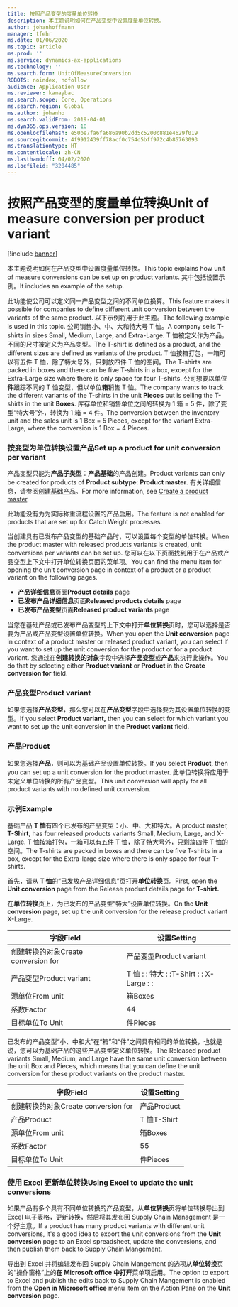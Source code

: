 ```yaml
---
title: 按照产品变型的度量单位转换
description: 本主题说明如何在产品变型中设置度量单位转换。
author: johanhoffmann
manager: tfehr
ms.date: 01/06/2020
ms.topic: article
ms.prod: ''
ms.service: dynamics-ax-applications
ms.technology: ''
ms.search.form: UnitOfMeasureConversion
ROBOTS: noindex, nofollow
audience: Application User
ms.reviewer: kamaybac
ms.search.scope: Core, Operations
ms.search.region: Global
ms.author: johanho
ms.search.validFrom: 2019-04-01
ms.dyn365.ops.version: 10
ms.openlocfilehash: e50be7fa6fa686a90b2dd5c5200c881e4629f019
ms.sourcegitcommit: 4f9912439ff78acf0c754d5bff972c4b85763093
ms.translationtype: HT
ms.contentlocale: zh-CN
ms.lasthandoff: 04/02/2020
ms.locfileid: "3204485"
---
```

# <a name="unit-of-measure-conversion-per-product-variant"></a><span data-ttu-id="c45de-103">按照产品变型的度量单位转换</span><span class="sxs-lookup"><span data-stu-id="c45de-103">Unit of measure conversion per product variant</span></span>

[!include [banner](../includes/banner.md)]

<span data-ttu-id="c45de-104">本主题说明如何在产品变型中设置度量单位转换。</span><span class="sxs-lookup"><span data-stu-id="c45de-104">This topic explains how unit of measure conversions can be set up on product variants.</span></span> <span data-ttu-id="c45de-105">其中包括设置示例。</span><span class="sxs-lookup"><span data-stu-id="c45de-105">It includes an example of the setup.</span></span>

<span data-ttu-id="c45de-106">此功能使公司可以定义同一产品变型之间的不同单位换算。</span><span class="sxs-lookup"><span data-stu-id="c45de-106">This feature makes it possible for companies to define different unit conversion between the variants of the same product.</span></span> <span data-ttu-id="c45de-107">以下示例将用于此主题。</span><span class="sxs-lookup"><span data-stu-id="c45de-107">The following example is used in this topic.</span></span> <span data-ttu-id="c45de-108">公司销售小、中、大和特大号 T 恤。</span><span class="sxs-lookup"><span data-stu-id="c45de-108">A company sells T-shirts in sizes Small, Medium, Large, and Extra-Large.</span></span> <span data-ttu-id="c45de-109">T 恤被定义作为产品，不同的尺寸被定义为产品变型。</span><span class="sxs-lookup"><span data-stu-id="c45de-109">The T-shirt is defined as a product, and the different sizes are defined as variants of the product.</span></span> <span data-ttu-id="c45de-110">T 恤按箱打包，一箱可以有五件 T 恤，除了特大号外，只剩放四件 T 恤的空间。</span><span class="sxs-lookup"><span data-stu-id="c45de-110">The T-shirts are packed in boxes and there can be five T-shirts in a box, except for the Extra-Large size where there is only space for four T-shirts.</span></span> <span data-ttu-id="c45de-111">公司想要以单位**件**跟踪不同的 T 恤变型，但以单位**箱**销售 T 恤。</span><span class="sxs-lookup"><span data-stu-id="c45de-111">The company wants to track the different variants of the T-shirts in the unit **Pieces** but is selling the T-shirts in the unit **Boxes**.</span></span> <span data-ttu-id="c45de-112">库存单位和销售单位之间的转换为 1 箱 = 5 件，除了变型“特大号”外，转换为 1 箱 = 4 件。</span><span class="sxs-lookup"><span data-stu-id="c45de-112">The conversion between the inventory unit and the sales unit is 1 Box = 5 Pieces, except for the variant Extra-Large, where the conversion is 1 Box = 4 Pieces.</span></span>

### <a name="set-up-a-product-for-unit-conversion-per-variant"></a><span data-ttu-id="c45de-113">按变型为单位转换设置产品</span><span class="sxs-lookup"><span data-stu-id="c45de-113">Set up a product for unit conversion per variant</span></span>

<span data-ttu-id="c45de-114">产品变型只能为**产品子类型**：**产品基础**的产品创建。</span><span class="sxs-lookup"><span data-stu-id="c45de-114">Product variants can only be created for products of **Product subtype**: **Product master**.</span></span> <span data-ttu-id="c45de-115">有关详细信息，请参阅[创建基础产品](tasks/create-product-master.md)。</span><span class="sxs-lookup"><span data-stu-id="c45de-115">For more information, see [Create a product master](tasks/create-product-master.md).</span></span>

<span data-ttu-id="c45de-116">此功能没有为为实际称重流程设置的产品启用。</span><span class="sxs-lookup"><span data-stu-id="c45de-116">The feature is not enabled for products that are set up for Catch Weight processes.</span></span> 

<span data-ttu-id="c45de-117">当创建具有已发布产品变型的基础产品时，可以设置每个变型的单位转换。</span><span class="sxs-lookup"><span data-stu-id="c45de-117">When the product master with released products variants is created, unit conversions per variants can be set up.</span></span> <span data-ttu-id="c45de-118">您可以在以下页面找到用于在产品或产品变型上下文中打开单位转换页面的菜单项。</span><span class="sxs-lookup"><span data-stu-id="c45de-118">You can find the menu item for opening the unit conversion page in context of a product or a product variant on the following pages.</span></span>

-   <span data-ttu-id="c45de-119">**产品详细信息**页面</span><span class="sxs-lookup"><span data-stu-id="c45de-119">**Product details** page</span></span>
-   <span data-ttu-id="c45de-120">**已发布产品详细信息**页面</span><span class="sxs-lookup"><span data-stu-id="c45de-120">**Released products details** page</span></span>
-   <span data-ttu-id="c45de-121">**已发布产品变型**页面</span><span class="sxs-lookup"><span data-stu-id="c45de-121">**Released product variants** page</span></span>

<span data-ttu-id="c45de-122">当您在基础产品或已发布产品变型的上下文中打开**单位转换**页时，您可以选择是否要为产品或产品变型设置单位转换。</span><span class="sxs-lookup"><span data-stu-id="c45de-122">When you open the **Unit conversion** page in context of a product master or released product variant, you can select if you want to set up the unit conversion for the product or for a product variant.</span></span> <span data-ttu-id="c45de-123">您通过在**创建转换的对象**字段中选择**产品变型**或**产品**来执行此操作。</span><span class="sxs-lookup"><span data-stu-id="c45de-123">You do that by selecting either **Product variant** or **Product** in the **Create conversion for** field.</span></span>

### <a name="product-variant"></a><span data-ttu-id="c45de-124">产品变型</span><span class="sxs-lookup"><span data-stu-id="c45de-124">Product variant</span></span>

<span data-ttu-id="c45de-125">如果您选择**产品变型**，那么您可以在**产品变型**字段中选择要为其设置单位转换的变型。</span><span class="sxs-lookup"><span data-stu-id="c45de-125">If you select **Product variant,** then you can select for which variant you want to set up the unit conversion in the **Product variant** field.</span></span>

### <a name="product"></a><span data-ttu-id="c45de-126">产品</span><span class="sxs-lookup"><span data-stu-id="c45de-126">Product</span></span>

<span data-ttu-id="c45de-127">如果您选择**产品**，则可以为基础产品设置单位转换。</span><span class="sxs-lookup"><span data-stu-id="c45de-127">If you select **Product**, then you can set up a unit conversion for the product master.</span></span> <span data-ttu-id="c45de-128">此单位转换将应用于未定义单位转换的所有产品变型。</span><span class="sxs-lookup"><span data-stu-id="c45de-128">This unit conversion will apply for all product variants with no defined unit conversion.</span></span>

### <a name="example"></a><span data-ttu-id="c45de-129">示例</span><span class="sxs-lookup"><span data-stu-id="c45de-129">Example</span></span>

<span data-ttu-id="c45de-130">基础产品 **T 恤**有四个已发布的产品变型：小、中、大和特大。</span><span class="sxs-lookup"><span data-stu-id="c45de-130">A product master, **T-Shirt**, has four released products variants Small, Medium, Large, and X-Large.</span></span> <span data-ttu-id="c45de-131">T 恤按箱打包，一箱可以有五件 T 恤，除了特大号外，只剩放四件 T 恤的空间。</span><span class="sxs-lookup"><span data-stu-id="c45de-131">The T-shirts are packed in boxes and there can be five T-shirts in a box, except for the Extra-large size where there is only space for four T-shirts.</span></span>

<span data-ttu-id="c45de-132">首先，请从 **T 恤**的“已发放产品详细信息”页打开**单位转换**页。</span><span class="sxs-lookup"><span data-stu-id="c45de-132">First, open the **Unit conversion** page from the Release product details page for **T-shirt.**</span></span>

<span data-ttu-id="c45de-133">在**单位转换**页上，为已发布的产品变型“特大”设置单位转换。</span><span class="sxs-lookup"><span data-stu-id="c45de-133">On the **Unit conversion** page, set up the unit conversion for the release product variant X-Large.</span></span>

| <span data-ttu-id="c45de-134">**字段**</span><span class="sxs-lookup"><span data-stu-id="c45de-134">**Field**</span></span>             | <span data-ttu-id="c45de-135">**设置**</span><span class="sxs-lookup"><span data-stu-id="c45de-135">**Setting**</span></span>             |
|-----------------------|-------------------------|
| <span data-ttu-id="c45de-136">创建转换的对象</span><span class="sxs-lookup"><span data-stu-id="c45de-136">Create conversion for</span></span> | <span data-ttu-id="c45de-137">产品变型</span><span class="sxs-lookup"><span data-stu-id="c45de-137">Product variant</span></span>         |
| <span data-ttu-id="c45de-138">产品变型</span><span class="sxs-lookup"><span data-stu-id="c45de-138">Product variant</span></span>       | <span data-ttu-id="c45de-139">T 恤 : : 特大 : :</span><span class="sxs-lookup"><span data-stu-id="c45de-139">T-Shirt : : X-Large : :</span></span> |
| <span data-ttu-id="c45de-140">源单位</span><span class="sxs-lookup"><span data-stu-id="c45de-140">From unit</span></span>             | <span data-ttu-id="c45de-141">箱</span><span class="sxs-lookup"><span data-stu-id="c45de-141">Boxes</span></span>                   |
| <span data-ttu-id="c45de-142">系数</span><span class="sxs-lookup"><span data-stu-id="c45de-142">Factor</span></span>                | <span data-ttu-id="c45de-143">4</span><span class="sxs-lookup"><span data-stu-id="c45de-143">4</span></span>                       |
| <span data-ttu-id="c45de-144">目标单位</span><span class="sxs-lookup"><span data-stu-id="c45de-144">To Unit</span></span>               | <span data-ttu-id="c45de-145">件</span><span class="sxs-lookup"><span data-stu-id="c45de-145">Pieces</span></span>                  |

<span data-ttu-id="c45de-146">已发布的产品变型“小、中和大”在“箱”和“件”之间具有相同的单位转换，也就是说，您可以为基础产品的这些产品变型定义单位转换。</span><span class="sxs-lookup"><span data-stu-id="c45de-146">The Released product variants Small, Medium, and Large have the same unit conversion between the unit Box and Pieces, which means that you can define the unit conversion for these product variants on the product master.</span></span>

| <span data-ttu-id="c45de-147">**字段**</span><span class="sxs-lookup"><span data-stu-id="c45de-147">**Field**</span></span>             | <span data-ttu-id="c45de-148">**设置**</span><span class="sxs-lookup"><span data-stu-id="c45de-148">**Setting**</span></span> |
|-----------------------|-------------|
| <span data-ttu-id="c45de-149">创建转换的对象</span><span class="sxs-lookup"><span data-stu-id="c45de-149">Create conversion for</span></span> | <span data-ttu-id="c45de-150">产品</span><span class="sxs-lookup"><span data-stu-id="c45de-150">Product</span></span>     |
| <span data-ttu-id="c45de-151">产品</span><span class="sxs-lookup"><span data-stu-id="c45de-151">Product</span></span>               | <span data-ttu-id="c45de-152">T 恤</span><span class="sxs-lookup"><span data-stu-id="c45de-152">T-Shirt</span></span>     |
| <span data-ttu-id="c45de-153">源单位</span><span class="sxs-lookup"><span data-stu-id="c45de-153">From unit</span></span>             | <span data-ttu-id="c45de-154">箱</span><span class="sxs-lookup"><span data-stu-id="c45de-154">Boxes</span></span>       |
| <span data-ttu-id="c45de-155">系数</span><span class="sxs-lookup"><span data-stu-id="c45de-155">Factor</span></span>                | <span data-ttu-id="c45de-156">5</span><span class="sxs-lookup"><span data-stu-id="c45de-156">5</span></span>           |
| <span data-ttu-id="c45de-157">目标单位</span><span class="sxs-lookup"><span data-stu-id="c45de-157">To Unit</span></span>               | <span data-ttu-id="c45de-158">件</span><span class="sxs-lookup"><span data-stu-id="c45de-158">Pieces</span></span>      |

### <a name="using-excel-to-update-the-unit-conversions"></a><span data-ttu-id="c45de-159">使用 Excel 更新单位转换</span><span class="sxs-lookup"><span data-stu-id="c45de-159">Using Excel to update the unit conversions</span></span>

<span data-ttu-id="c45de-160">如果产品有多个具有不同单位转换的产品变型，从**单位转换**页将单位转换导出到 Excel 电子表格，更新转换，然后将其发布回 Supply Chain Management 是一个好主意。</span><span class="sxs-lookup"><span data-stu-id="c45de-160">If a product has many product variants with different unit conversions, it's a good idea to export the unit conversions from the **Unit conversion** page to an Excel spreadsheet, update the conversions, and then publish them back to Supply Chain Mangement.</span></span>

<span data-ttu-id="c45de-161">导出到 Excel 并将编辑发布回 Supply Chain Mangement 的选项从**单位转换**页的“操作窗格”上的**在 Microsoft office 中打开**菜单项启用。</span><span class="sxs-lookup"><span data-stu-id="c45de-161">The option to export to Excel and publish the edits back to Supply Chain Mangement is enabled from the **Open in Microsoft office** menu item on the Action Pane on the **Unit conversion** page.</span></span>
